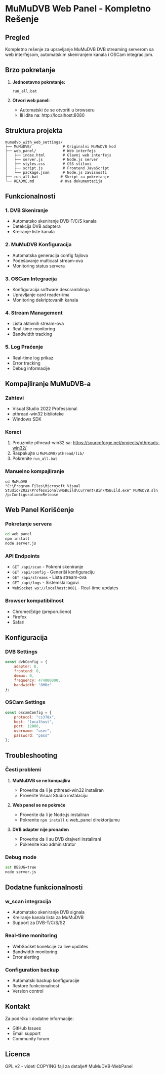 # MuMuDVB Web Panel - Kompletno Rešenje

## Pregled

Kompletno rešenje za upravljanje MuMuDVB DVB streaming serverom sa web interfejsom, automatskim skeniranjem kanala i OSCam integracijom.

## Brzo pokretanje

1. **Jednostavno pokretanje:**
   ```
   run_all.bat
   ```

2. **Otvori web panel:**
   - Automatski će se otvoriti u browseru
   - Ili idite na: http://localhost:8080

## Struktura projekta

```
mumudvb_with_web_settings/
├── MuMuDVB/              # Originalni MuMuDVB kod
├── web_panel/            # Web interfejs
│   ├── index.html        # Glavni web interfejs
│   ├── server.js         # Node.js server
│   ├── styles.css        # CSS stilovi
│   ├── script.js         # Frontend JavaScript
│   └── package.json      # Node.js zavisnosti
├── run_all.bat          # Skript za pokretanje
└── README.md            # Ova dokumentacija
```

## Funkcionalnosti

### 1. DVB Skeniranje
- Automatsko skeniranje DVB-T/C/S kanala
- Detekcija DVB adaptera
- Kreiranje liste kanala

### 2. MuMuDVB Konfiguracija
- Automatska generacija config fajlova
- Podešavanje multicast stream-ova
- Monitoring status servera

### 3. OSCam Integracija
- Konfiguracija software descramblinga
- Upravljanje card reader-ima
- Monitoring dekriptovanih kanala

### 4. Stream Management
- Lista aktivnih stream-ova
- Real-time monitoring
- Bandwidth tracking

### 5. Log Praćenje
- Real-time log prikaz
- Error tracking
- Debug informacije

## Kompajliranje MuMuDVB-a

### Zahtevi
- Visual Studio 2022 Professional
- pthread-win32 biblioteke
- Windows SDK

### Koraci
1. Preuzmite pthread-win32 sa: https://sourceforge.net/projects/pthreads-win32/
2. Raspakujte u `MuMuDVB/pthread/lib/`
3. Pokrenite `run_all.bat`

### Manuelno kompajliranje
```batch
cd MuMuDVB
"C:\Program Files\Microsoft Visual Studio\2022\Professional\MSBuild\Current\Bin\MSBuild.exe" MuMuDVB.sln /p:Configuration=Release
```

## Web Panel Korišćenje

### Pokretanje servera
```bash
cd web_panel
npm install
node server.js
```

### API Endpoints
- `GET /api/scan` - Pokreni skeniranje
- `GET /api/config` - Generiši konfiguraciju  
- `GET /api/streams` - Lista stream-ova
- `GET /api/logs` - Sistemski logovi
- `WebSocket ws://localhost:8081` - Real-time updates

### Browser kompatibilnost
- Chrome/Edge (preporučeno)
- Firefox
- Safari

## Konfiguracija

### DVB Settings
```javascript
const dvbConfig = {
    adapter: 0,
    frontend: 0,
    demux: 0,
    frequency: 474000000,
    bandwidth: "8MHz"
};
```

### OSCam Settings
```javascript
const oscamConfig = {
    protocol: "cs378x", 
    host: "localhost",
    port: 12000,
    username: "user",
    password: "pass"
};
```

## Troubleshooting

### Česti problemi

1. **MuMuDVB se ne kompajlira**
   - Proverite da li je pthread-win32 instaliran
   - Proverite Visual Studio instalaciju

2. **Web panel se ne pokreće**
   - Proverite da li je Node.js instaliran
   - Pokrenite `npm install` u web_panel direktorijumu

3. **DVB adapter nije pronađen**
   - Proverite da li su DVB drajveri instalirani
   - Pokrenite kao administrator

### Debug mode
```bash
set DEBUG=true
node server.js
```

## Dodatne funkcionalnosti

### w_scan integracija
- Automatsko skeniranje DVB signala
- Kreiranje kanala lista za MuMuDVB
- Support za DVB-T/C/S/S2

### Real-time monitoring
- WebSocket konekcije za live updates
- Bandwidth monitoring
- Error alerting

### Configuration backup
- Automatski backup konfiguracije
- Restore funkcionalnost
- Version control

## Kontakt

Za podršku i dodatne informacije:
- GitHub Issues
- Email support
- Community forum

## Licenca

GPL v2 - videti COPYING fajl za detalje# MuMuDVB-WebPanel
